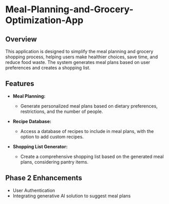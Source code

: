 # Meal-Planning-and-Grocery-Optimization-App

## Overview

This application is designed to simplify the meal planning and grocery shopping process, helping users make healthier choices, save time, and reduce food waste. The system generates meal plans based on user preferences and creates a shopping list.

## Features

- **Meal Planning:**
  - Generate personalized meal plans based on dietary preferences, restrictions, and the number of people.

- **Recipe Database:**
  - Access a database of recipes to include in meal plans, with the option to add custom recipes.

- **Shopping List Generator:**
  - Create a comprehensive shopping list based on the generated meal plans, considering pantry items.
 
## Phase 2 Enhancements

- User Authentication
- Integrating generative AI solution to suggest meal plans

